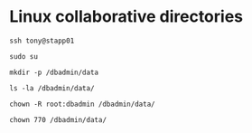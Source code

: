 # Linux collaborative directories
```
ssh tony@stapp01
```
```
sudo su
```
```
mkdir -p /dbadmin/data
```
```
ls -la /dbadmin/data/
```
```
chown -R root:dbadmin /dbadmin/data/
```
```
chown 770 /dbadmin/data/
```
